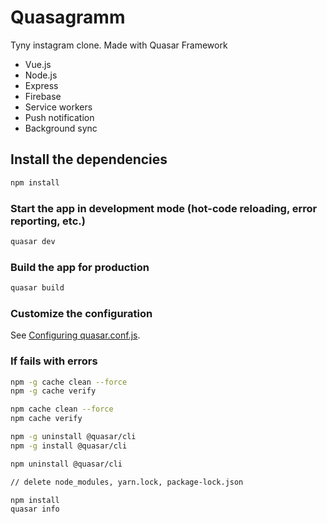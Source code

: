 # Quasagramm
Tyny instagram clone. Made with Quasar Framework

- Vue.js
- Node.js
- Express
- Firebase
- Service workers
- Push notification
- Background sync

## Install the dependencies
```bash
npm install
```

### Start the app in development mode (hot-code reloading, error reporting, etc.)
```bash
quasar dev
```


### Build the app for production
```bash
quasar build
```

### Customize the configuration
See [Configuring quasar.conf.js](https://v1.quasar.dev/quasar-cli/quasar-conf-js).

### If fails with errors
```bash
npm -g cache clean --force
npm -g cache verify

npm cache clean --force
npm cache verify

npm -g uninstall @quasar/cli
npm -g install @quasar/cli

npm uninstall @quasar/cli

// delete node_modules, yarn.lock, package-lock.json

npm install
quasar info
```

